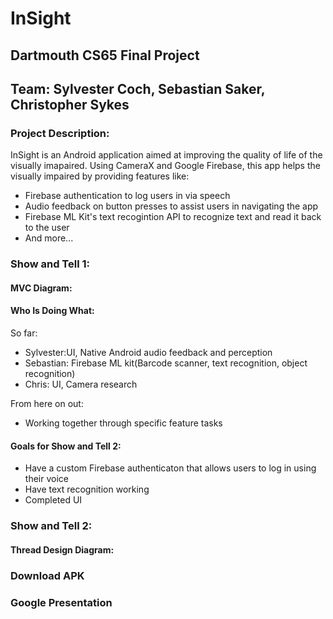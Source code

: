 # InSight

## Dartmouth CS65 Final Project

## Team: Sylvester Coch, Sebastian Saker, Christopher Sykes

### Project Description:
InSight is an Android application aimed at improving the quality of life of the visually imapaired.
Using CameraX and Google Firebase, this app helps the visually impaired by providing features like:

- Firebase authentication to log users in via speech
- Audio feedback on button presses to assist users in navigating the app
- Firebase ML Kit's text recogintion API to recognize text and read it back to the user
- And more...

### Show and Tell 1:
#### MVC Diagram:

#### Who Is Doing What:
So far:
- Sylvester:UI, Native Android audio feedback and perception
- Sebastian: Firebase ML kit(Barcode scanner, text recognition, object recognition)
- Chris: UI, Camera research

From here on out:
- Working together through specific feature tasks

#### Goals for Show and Tell 2:
- Have a custom Firebase authenticaton that allows users to log in using their voice
- Have text recognition working
- Completed UI


### Show and Tell 2:
#### Thread Design Diagram:


### Download APK

### Google Presentation




